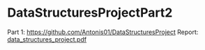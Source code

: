 # DataStructuresProjectPart2
Part 1: https://github.com/Antonis01/DataStructuresProject
Report: [data_structures_project.pdf](https://github.com/Antonis01/DataStructuresProjectPart2/files/9178878/data_structures_project.pdf)
